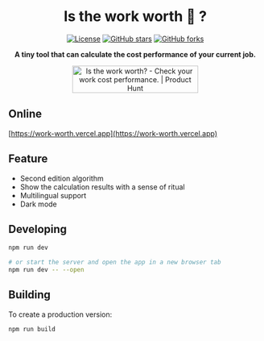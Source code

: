 <h1 align="center">Is the work worth 🤔 ?</h1>

<div align="center">

[![License](https://img.shields.io/github/license/northes/is_the_work_worth)](https://github.com/northes/is_the_work_worth/blob/main/LICENSE)
[![GitHub stars](https://img.shields.io/github/stars/northes/is_the_work_worth)](https://github.com/northes/is_the_work_worth/stargazers)
[![GitHub forks](https://img.shields.io/github/forks/northes/is_the_work_worth)](https://github.com/northes/is_the_work_worth/fork)

<strong>A tiny tool that can calculate the cost performance of your current job.</strong>
</div>

<div align="center">
<a href="https://www.producthunt.com/posts/is-the-work-worth?utm_source=badge-featured&utm_medium=badge&utm_souce=badge-is&#0045;the&#0045;work&#0045;worth" target="_blank"><img src="https://api.producthunt.com/widgets/embed-image/v1/featured.svg?post_id=434176&theme=light" alt="Is&#0032;the&#0032;work&#0032;worth&#0063; - Check&#0032;your&#0032;work&#0032;cost&#0032;performance&#0046; | Product Hunt" style="width: 250px; height: 54px;" width="250" height="54" /></a>
</div>

## Online

[https://work-worth.vercel.app](https://work-worth.vercel.app)

## Feature

- Second edition algorithm
- Show the calculation results with a sense of ritual
- Multilingual support
- Dark mode

## Developing

```bash
npm run dev

# or start the server and open the app in a new browser tab
npm run dev -- --open
```

## Building

To create a production version:

```bash
npm run build
```
